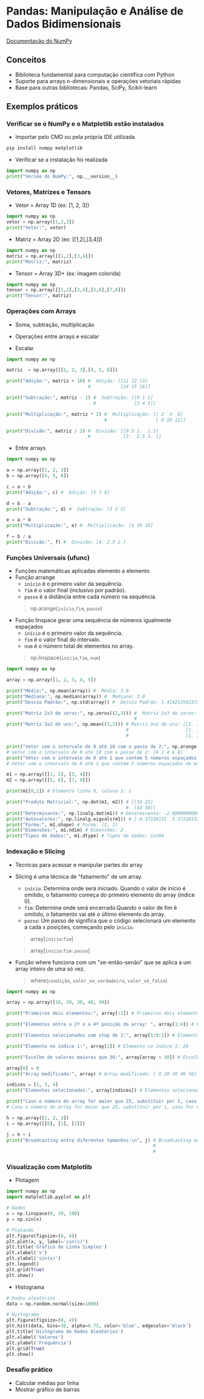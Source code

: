 # Pandas: Manipulação e Análise de Dados Bidimensionais

[Documentação do NumPy](https://numpy-org.translate.goog/devdocs/user/absolute_beginners.html?_x_tr_sl=en&_x_tr_tl=pt&_x_tr_hl=pt&_x_tr_pto=tc)

## Conceitos

- Biblioteca fundamental para computação científica com Python
- Suporte para arrays n-dimensionais e operações vetoriais rápidas
- Base para outras bibliotecas: Pandas, SciPy, Scikit-learn

## Exemplos práticos

### Verificar se o NumPy e o Matplotlib estão instalados
- Importar pelo CMD ou pela própria IDE utilizada

``` cmd
pip install numpy matplotlib
```
- Verificar se a instalação foi realizada
``` python
import numpy as np
print("Versão do NumPy:", np.__version__)
```
### Vetores, Matrizes e Tensors

- Vetor = Array 1D (ex: [1, 2, 3])
``` python
import numpy as np
vetor = np.array([1,2,3])
print("Vetor:", vetor)
```
  
- Matriz = Array 2D (ex: [[1,2],[3,4]])
``` python
import numpy as np
matriz = np.array([[1,2],[3,4]])
print("Matriz:", matriz)
```

- Tensor = Array 3D+ (ex: imagem colorida)
``` python
import numpy as np
tensor = np.array([[1,2],[3,4],[5,6],[7,8]])
print("Tensor:", matriz)
```
### Operações com Arrays
- Soma, subtração, multiplicação
- Operações entre arrays e escalar

- Escalar

``` python
import numpy as np

matriz  = np.array([[1, 2, 3],[4, 5, 6]])

print("Adição:", matriz + 10) #  Adição: [[11 12 13]
                              #           [14 15 16]]

print("Subtração:", matriz - 1) #  Subtração: [[0 1 2]
                                #              [3 4 5]]

print("Multiplicação:", matriz * 2) #  Multiplicação: [[ 2  4  6]
                                    #                  [ 8 10 12]]

print("Divisão:", matriz / 2) #  Divisão: [[0.5 1.  1.5]
                              #            [2.  2.5 3. ]]


```

- Entre arrays
``` python
import numpy as np

a = np.array([1, 2, 3])
b = np.array([4, 5, 6])

c = a + b
print("Adição:", c) #  Adição: [5 7 9]

d = b - a
print("Subtração:", d) #  Subtração: [3 3 3]

e = a * b
print("Multiplicação:", e) #  Multiplicação: [4 10 18]

f = b / a
print("Divisão:", f) #  Divisão: [4. 2.5 2.]
```

### Funções Universais (ufunc)
- Funções matemáticas aplicadas elemento a elemento
- Função arrange
  - `início` é o primeiro valor da sequência.
  - `fim` é o valor final (inclusivo por padrão).
  - `passo` é a distância entre cada número na sequência.
  > np.arange(`início`,`fim`, `passo`)
- Função linspace gerar uma sequência de números igualmente espaçados
  - `início` é o primeiro valor da sequência.
  - `fim` é o valor final do intervalo.
  - `num` é o número total de elementos no array.
  > np.linspace(`início`,`fim`, `num`)

``` python
import numpy as np

array = np.array([1, 2, 3, 4, 5])

print("Média:", np.mean(array)) #  Média: 3.0
print("Mediana:", np.median(array)) #  Mediana: 3.0
print("Desvio Padrão:", np.std(array)) #  Desvio Padrão: 1.4142135623730951

print("Matriz 2x3 de zeros:", np.zeros((2,3))) #  Matriz 2x3 de zeros: [[0. 0. 0.]
                                               #                        [0. 0. 0.]]
print("Matriz 3x2 de uns:", np.mean((3,2))) # Matriz 3x2 de uns: [[1. 1.]
                                            #                     [1. 1.]
                                            #                     [1. 1.]]

print("Vetor com o intervalo de 0 até 10 com o passo de 2:", np.arange(0, 10, 2))
# Vetor com o intervalo de 0 até 10 com o passo de 2: [0 2 4 6 8]
print("Vetor com o intervalo de 0 até 1 que contem 5 números espaçados de maneira igual:", np.linspace(0, 1, 5))
# Vetor com o intervalo de 0 até 1 que contem 5 números espaçados de maneira igual: [0.   0.25 0.5  0.75 1.  ]

m1 = np.array([[1, 2], [3, 4]])
m2 = np.array([[5, 6], [7, 8]])

print(m1[0,1]) # Elemento linha 0, coluna 1: 1

print("Produto Matricial:", np.dot(m1, m2)) # [[19 22]
                                            #  [43 50]]
print("Determinante:", np.linalg.det(m1)) # Determinante: -2.0000000000000004
print("Autovalores:", np.linalg.eigvals(m1)) # [-0.37228132  5.37228132]
print("Forma:", m1.shape) # Forma: (2, 2)
print("Dimensões:", m1.ndim) # Dimensões: 2
print("Tipos de dados:", m1.dtype) # Tipos de dados: int64
```

### Indexação e Slicing
- Técnicas para acessar e manipular partes do array
- Slicing é uma técnica de "fatiamento" de um array.
  - `início`: Determina onde será iniciado. Quando o valor de início é omitido, o fatiamento começa do primeiro elemento do array (índice 0).
  - `fim`: Determina onde será encerrado.Quando o valor de fim é omitido, o fatiamento vai até o último elemento do array.
  - `passo`: Um passo de significa que o código selecionará um elemento a cada x posições, começando pelo `inicio`.
  > array[`início`:`fim`]
  
  > array[`início`:`fim`: `passo`]
- Função where funciona com um "se-então-senão" que se aplica a um array inteiro de uma só vez.
  > where(`condição`, `valor_se_verdadeiro`, `valor_se_falso`)

``` python
import numpy as np

array = np.array([10, 20, 30, 40, 50])

print("Primeiros dois elementos:", array[:2]) # Primeiros dois elementos: [10 20]

print("Elementos entre a 2ª e a 4ª posição do array: ", array[1:4]) # Elementos entre a 2ª e a 4ª posição do array: [20 30 40]

print("Elementos selecionados com step de 2:", array[1:8:2]) # Elementos selecionados com step de 2: [20 40]

print("Elemento no índice 1:", array[1]) # Elemento no índice 1: 20

print("Escolhe de valores maiores que 30:", array[array > 30]) # Escolhe de valores maiores que 30: [40 50]

array[0] = 0
print("Array modificado:", array) # Array modificado: [ 0 20 30 40 50]

indices = [1, 3, 4]
print("Elementos selecionados:", array[indices]) # Elementos selecionados: [20 40 50]

print("Caso o número do array for maior que 25, substituir por 1, caso for menor substituir por 0", np.where(array > 25, 1, 0))
# Caso o número do array for maior que 25, substituir por 1, caso for menor substituir por 0 [0 0 0 1 1]

h = np.array([1, 2, 3])
i = np.array([[0], [1], [2]])

j = h + i
print("Broadcasting entre diferentes tamanhos:\n", j) # Broadcasting entre diferentes tamanhos: [[1 2 3]
                                                      #                                          [2 3 4]
                                                      #                                          [3 4 5]]
```

### Visualização com Matplotlib
- Plotagem
``` python
import numpy as np
import matplotlib.pyplot as plt

# Dados
x = np.linspace(0, 10, 100)
y = np.sin(x)

# Plotando
plt.figure(figsize=(8, 4))
plt.plot(x, y, label='sin(x)')
plt.title('Gráfico de Linha Simples')
plt.xlabel('x')
plt.ylabel('sin(x)')
plt.legend()
plt.grid(True)
plt.show()
```
- Histograma
``` python
# Dados aleatórios
data = np.random.normal(size=1000)

# Histograma
plt.figure(figsize=(8, 4))
plt.hist(data, bins=30, alpha=0.75, color='blue', edgecolor='black')
plt.title('Histograma de Dados Aleatórios')
plt.xlabel('Valores')
plt.ylabel('Frequência')
plt.grid(True)
plt.show()
```

### Desafio prático
- Calcular médias por linha
- Mostrar gráfico de barras

